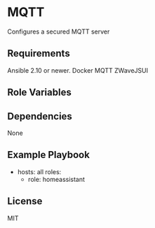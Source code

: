# MQTT

Configures a secured MQTT server

## Requirements

Ansible 2.10 or newer.
Docker
MQTT
ZWaveJSUI

## Role Variables

## Dependencies

None

## Example Playbook

  - hosts: all
      roles:
      - role: homeassistant

## License

MIT
